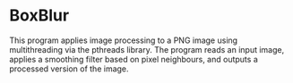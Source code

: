 # BoxBlur
This program applies image processing to a PNG image using multithreading via the pthreads library. The program reads an input image, applies a smoothing filter based on pixel neighbours, and outputs a processed version of the image.
